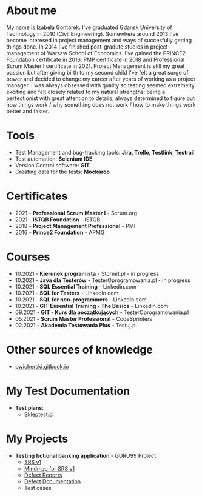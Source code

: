 # About me
My name is Izabela Gontarek. I've graduated Gdansk University of Technology in 2010 (Civil Engineering). Somewhere around 2013 I've become interesed in project management and ways of succesfully getting things done. In 2014 I've finished post-gradute studies in project management of Warsaw School of Economics. I've gained the PRINCE2 Foundation certificate in 2016, PMP certificate in 2018 and Professional Scrum Master I certificate in 2021. Project Management is still my great passion but after giving birth to my second child I've felt a great surge of power and decided to change my career after years of working as a project manager. I was always obsessed with quality so testing seemed extremelty exciting and felt closely related to my natural strengths: being a perfectionist with great attention to details, always determined to figure out how things work / why something does not work / how to make things work better and faster.
# Tools
* Test Management and bug-tracking tools: **Jira, Trello, Testlink, Testrail**
* Test automation: **Selenium IDE**
* Version Control software: **GIT**
* Creating data for the tests: **Mockaroo**
# Certificates
* 2021 - **Professional Scrum Master I** - Scrum.org
* 2021 - **ISTQB Foundation** - ISTQB
* 2018 - **Project Management Professional** - PMI
* 2016 - **Prince2 Foundation** - APMG
# Courses
* 10.2021 - **Kierunek programista** - Stormit.pl - in progress
* 10.2021 - **Java dla Testerów** - TesterOprogramowania.pl - in progress
* 10.2021 - **SQL Essential Training** - Linkedin.com
* 10.2021 - **SQL for Testers** - Linkedin.com
* 10.2021 - **SQL for non-programmers** - Linkedin.com
* 10.2021 - **GIT Essential Training - The Basics** - Linkedin.com
* 09.2021 - **GIT - Kurs dla początkujących** - TesterOprogramowania.pl
* 05.2021 - **Scrum Master Professional** - CodeSprinters
* 02.2021 - **Akademia Testowania Plus** - Testuj.pl

# Other sources of knowledge
* [pwicherski.gitbook.io](https://pwicherski.gitbook.io/testowanie-oprogramowania/)
# My Test Documentation
* **Test plans**:
  * [Skleptest.pl](https://drive.google.com/file/d/10JDiP2BnJhCI2IG2B8-j2oA7jst8crHx/view?usp=sharing)
# My Projects
 * **Testing fictional banking application** - GURU99 Project
   - [SRS v1](https://docs.google.com/document/d/1fNkUG0hGbpR4C3gqsJI-QysBT-d577PgjLrFGulg8B4/edit?usp=sharing)
   - [Mindmap for SRS v1](https://drive.google.com/file/d/1YODqQ0CI1v2RMp3ETeNclPlaTBY-moZg/view?usp=sharing)
   - [Defect Reports](https://docs.google.com/spreadsheets/d/1x5xZq_2eco868xaWl81siyIFnmeJaTPO/edit?usp=sharing&ouid=110831609993206227141&rtpof=true&sd=true)
   - [Defect Documentation](https://drive.google.com/drive/folders/1F7lcbZ8HAAOv51g4qQ7obLfxrO-LUyRV?usp=sharing)
   - Test cases

